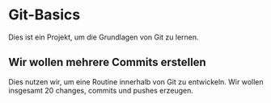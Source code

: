 # Git-Basics
Dies ist ein Projekt, um die Grundlagen von Git zu lernen.

## Wir wollen mehrere Commits erstellen
Dies nutzen wir, um eine Routine innerhalb von Git zu entwickeln.
Wir wollen insgesamt 20 changes, commits und pushes erzeugen.


